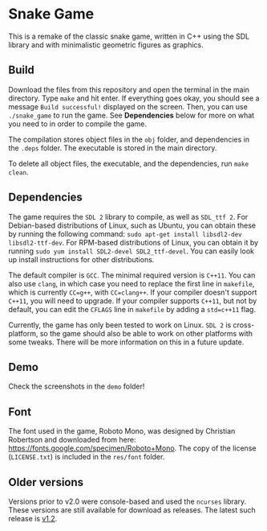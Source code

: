 # Snake Game

This is a remake of the classic snake game, written in C++ using the SDL library and with minimalistic geometric figures as graphics.

## Build ##

Download the files from this repository and open the terminal in the main directory. Type `make` and hit enter. If everything goes okay, you should see a message `Build successful!` displayed on the screen. Then, you can use `./snake_game` to run the game. See **Dependencies** below for more on what you need to in order to compile the game.

The compilation stores object files in the `obj` folder, and dependencies in  the `.deps` folder. The executable is stored in the main directory.

To delete all object files, the executable, and the dependencies, run `make clean`.

## Dependencies ##

The game requires the `SDL 2` library to compile, as well as `SDL_ttf 2`. For Debian-based distributions of Linux, such as Ubuntu, you can obtain these by running the following command: `sudo apt-get install libsdl2-dev libsdl2-ttf-dev`. For RPM-based distributions of Linux, you can obtain it by running `sudo yum install SDL2-devel SDL2_ttf-devel`. You can easily look up install instructions for other distributions.

The default compiler is `GCC`. The minimal required version is `C++11`. You can also use `clang`, in which case you need to replace the first line in `makefile`, which is currently `CC=g++`, with `CC=clang++`.
If your compiler doesn't support `C++11`, you will need to upgrade. If your compiler supports `C++11`, but not by default, you can edit the `CFLAGS` line in `makefile` by adding a `std=c++11` flag.

Currently, the game has only been tested to work on Linux. `SDL 2` is cross-platform, so the game should also be able to work on other platforms with some tweaks. There will be more information on this in a future update.

## Demo ##

Check the screenshots in the `demo` folder!

## Font ##

The font used in the game, Roboto Mono, was designed by Christian Robertson and downloaded from here: https://fonts.google.com/specimen/Roboto+Mono. The copy of the license (`LICENSE.txt`) is included in the `res/font` folder.

## Older versions ##

Versions prior to v2.0 were console-based and used the `ncurses` library. These versions are still available for download as releases. The latest such release is [v1.2].

[v1.2]: https://github.com/darkwood101/snake_game/releases/tag/v1.2
